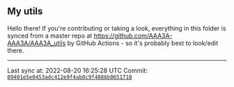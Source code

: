 ## My utils

Hello there! If you're contributing or taking a look, everything in this folder
is synced from a master repo at https://github.com/AAA3A-AAA3A/AAA3A_utils by GitHub Actions -
so it's probably best to look/edit there.

---

Last sync at: 2022-08-20 16:25:28 UTC
Commit: [`09401e5e0453adc412e9f4ab8c9f4886b0651718`](https://github.com/AAA3A-AAA3A/AAA3A_utils/commit/09401e5e0453adc412e9f4ab8c9f4886b0651718)
